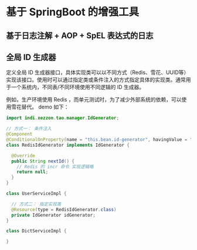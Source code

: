 # 基于 SpringBoot 的增强工具

## 基于日志注解 + AOP + SpEL 表达式的日志

## 全局 ID 生成器

定义全局 ID 生成器接口，具体实现类可以以不同方式（Redis、雪花、UUID等）实现该接口。使用时可以通过指定类或条件注入的方式指定具体的实现类。通常用于一个系统内，不同表/不同环境使用不同逻辑的 ID 生成器。

例如，生产环境使用 Redis ，而单元测试时，为了减少外部系统的依赖，可以使用雪花替代。 demo 如下：

```java
import indi.xezzon.tao.manager.IdGenerator;

// 方式一： 条件注入
@Component
@ConditionalOnProperty(name = "this.bean.id-generator", havingValue = "redis", matchIfMissing = true)
class RedisIdGenerator implements IdGenerator {

  @Override
  public String nextId() {
    // Redis 的 incr 命令 实现逻辑略
    return null;
  }
}

class UserServiceImpl {

  // 方式二： 指定实现类
  @Resource(type = RedisIdGenerator.class)
  private IdGenerator idGenerator;
}

class DictServiceImpl {

}
```
